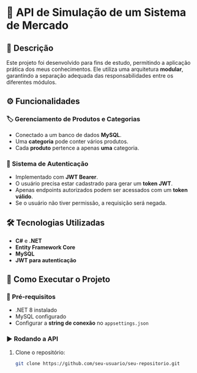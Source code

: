 # 🛒 API de Simulação de um Sistema de Mercado

## 📌 Descrição  
Este projeto foi desenvolvido para fins de estudo, permitindo a aplicação prática dos meus conhecimentos. Ele utiliza uma arquitetura **modular**, garantindo a separação adequada das responsabilidades entre os diferentes módulos.  

## ⚙️ Funcionalidades  

### 🏷️ Gerenciamento de Produtos e Categorias  
- Conectado a um banco de dados **MySQL**.  
- Uma **categoria** pode conter vários produtos.  
- Cada **produto** pertence a apenas **uma** categoria.  

### 🔐 Sistema de Autenticação  
- Implementado com **JWT Bearer**.  
- O usuário precisa estar cadastrado para gerar um **token JWT**.  
- Apenas endpoints autorizados podem ser acessados com um **token válido**.  
- Se o usuário não tiver permissão, a requisição será negada.  

## 🛠️ Tecnologias Utilizadas  
- **C#** e **.NET**  
- **Entity Framework Core**  
- **MySQL**  
- **JWT para autenticação**  

## 🚀 Como Executar o Projeto  

### 🔧 Pré-requisitos  
- .NET 8 instalado  
- MySQL configurado  
- Configurar a **string de conexão** no `appsettings.json`

### ▶️ Rodando a API  
1. Clone o repositório:  
   ```sh
   git clone https://github.com/seu-usuario/seu-repositorio.git
